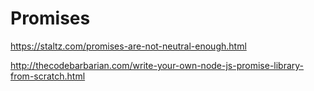 # Promises

https://staltz.com/promises-are-not-neutral-enough.html

http://thecodebarbarian.com/write-your-own-node-js-promise-library-from-scratch.html
